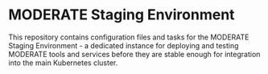 # MODERATE Staging Environment

This repository contains configuration files and tasks for the MODERATE Staging Environment - a dedicated instance for deploying and testing MODERATE tools and services before they are stable enough for integration into the main Kubernetes cluster.

